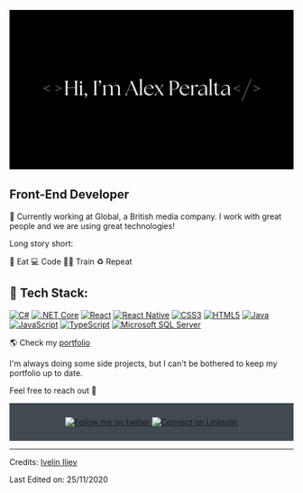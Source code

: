 ![alt README header](https://github.com/alperalt1/alperalt1/blob/390b31ce30cbd8bbc9e9f5e77bb64062ad65acb0/assets/image1redimenstyle.png)

## Front-End Developer

🔭 Currently working at Global, a British media company. I work with great people and we are using great technologies! 

Long story short:

🥑 Eat 💻 Code 💪🏽 Train ♻️ Repeat

## 🚀 Tech Stack:


[![C#](https://img.shields.io/badge/c%23-%23239120.svg?style=for-the-badge&logo=csharp&logoColor=white)](https://img.shields.io/badge/c%23-%23239120.svg?style=for-the-badge&logo=csharp&logoColor=white)
[![.NET Core](https://img.shields.io/badge/.NET%20Core-512BD4?style=for-the-badge&logo=dotnet&logoColor=white)](https://img.shields.io/badge/.NET%20Core-512BD4?style=for-the-badge&logo=dotnet&logoColor=white)
[![React](https://img.shields.io/badge/react-%2361DAFB.svg?style=for-the-badge&logo=react&logoColor=white)](https://img.shields.io/badge/react-%2361DAFB.svg?style=for-the-badge&logo=react&logoColor=white)
[![React Native](https://img.shields.io/badge/React%20Native-20232A?style=for-the-badge&logo=react&logoColor=61DAFB)](https://img.shields.io/badge/React%20Native-20232A?style=for-the-badge&logo=react&logoColor=61DAFB)
[![CSS3](https://img.shields.io/badge/css3-%231572B6.svg?style=for-the-badge&logo=css3&logoColor=white)](https://img.shields.io/badge/css3-%231572B6.svg?style=for-the-badge&logo=css3&logoColor=white)
[![HTML5](https://img.shields.io/badge/html5-%23E34F26.svg?style=for-the-badge&logo=html5&logoColor=white)](https://img.shields.io/badge/html5-%23E34F26.svg?style=for-the-badge&logo=html5&logoColor=white)
[![Java](https://img.shields.io/badge/java-%23ED8B00.svg?style=for-the-badge&logo=openjdk&logoColor=white)](https://img.shields.io/badge/java-%23ED8B00.svg?style=for-the-badge&logo=openjdk&logoColor=white)
[![JavaScript](https://img.shields.io/badge/javascript-%23323330.svg?style=for-the-badge&logo=javascript&logoColor=%23F7DF1E)](https://img.shields.io/badge/javascript-%23323330.svg?style=for-the-badge&logo=javascript&logoColor=%23F7DF1E)
[![TypeScript](https://img.shields.io/badge/typescript-%23007ACC.svg?style=for-the-badge&logo=typescript&logoColor=white)](https://img.shields.io/badge/typescript-%23007ACC.svg?style=for-the-badge&logo=typescript&logoColor=white)
[![Microsoft SQL Server](https://img.shields.io/badge/Microsoft%20SQL%20Server-CC2927?style=for-the-badge&logo=microsoft%20sql%20server&logoColor=white)](https://img.shields.io/badge/Microsoft%20SQL%20Server-CC2927?style=for-the-badge&logo=microsoft%20sql%20server&logoColor=white)


🌎 Check my [portfolio](https://www.ivelin.me/)

I'm always doing some side projects, but I can't be bothered to keep my portfolio up to date. 

Feel free to reach out 💬
<!--
**Iwi4a/iwi4a** is a ✨ _special_ ✨ repository because its `README.md` (this file) appears on your GitHub profile.

Here are some ideas to get you started:

- 🔭 I’m currently working on ...
- 🌱 I’m currently learning ...
- 👯 I’m looking to collaborate on ...
- 🤔 I’m looking for help with ...
- 💬 Ask me about ...
- 📫 How to reach me: ...
- 😄 Pronouns: ...
- ⚡ Fun fact: ...
-->

<div align="center" style="background:#414a50; padding: 25px 0;">
    <a href="https://twitter.com/ThisIsIvoLondon">
        <img src="https://raw.githubusercontent.com/Iwi4a/iwi4a/master/assets/twitter.svg" alt="Follow me on twitter">
    </a>
     <a href="https://www.linkedin.com/in/ivelin-iliev-16272baa/">
        <img src="https://raw.githubusercontent.com/Iwi4a/iwi4a/master/assets/linkedin.svg" alt="Connect on Linkedin">
    </a>
</div>

-----
Credits: [Ivelin Iliev](https://github.com/Iwi4a)

Last Edited on: 25/11/2020
